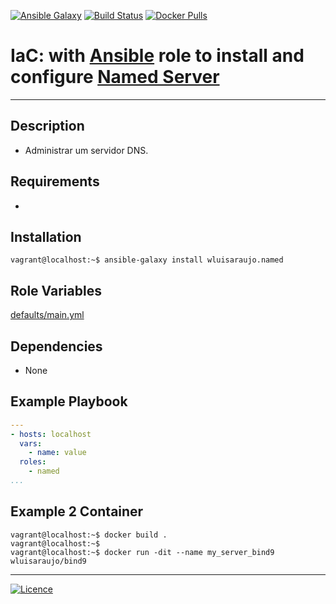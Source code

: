 [![Ansible Galaxy](https://img.shields.io/badge/Ansible%20Galaxy-DNS%20Server-blue.svg)](https://galaxy.ansible.com/wluisaraujo/named) [![Build Status](https://travis-ci.org/wluisaraujo/ansible-role-named.svg?branch=master)](https://travis-ci.org/wluisaraujo/ansible-role-named) [![Docker Pulls](https://img.shields.io/badge/docker%20pulls-docker%20pulls-lightgrey)](https://hub.docker.com/r/wluisaraujo/bind9/)

# IaC: with [Ansible](https://www.ansible.com) role to install and configure [Named Server](https://www.isc.org/downloads/bind/)

------------

Description
------------

 * Administrar um servidor DNS.
 
Requirements
------------

 * 

Installation
------------

```console
vagrant@localhost:~$ ansible-galaxy install wluisaraujo.named
```


Role Variables
--------------

[defaults/main.yml](defaults/main.yml)

Dependencies
------------

* None

Example Playbook
----------------
```yaml
---
- hosts: localhost
  vars:
    - name: value
  roles:
    - named
...
```
Example 2 Container
----------------

```console
vagrant@localhost:~$ docker build .
vagrant@localhost:~$
vagrant@localhost:~$ docker run -dit --name my_server_bind9 wluisaraujo/bind9
```

----------------
[![Licence](https://img.shields.io/badge/License-GPL%20v3-red.svg)](https://www.gnu.org/licenses/gpl-3.0.pt-br.html)